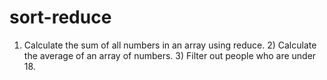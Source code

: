 # sort-reduce
1) Calculate the sum of all numbers in an array using reduce. 2) Calculate the average of an array of numbers. 3) Filter out people who are under 18.
